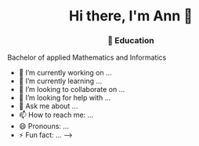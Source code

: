 <h1 align="center">Hi there, I'm Ann 👋</h1>

<h3 align="center">💼 Education</h3>

<div alogn="center">Bachelor of applied Mathematics and Informatics</div>

- 🔭 I’m currently working on ...
- 🌱 I’m currently learning ...
- 👯 I’m looking to collaborate on ...
- 🤔 I’m looking for help with ...
- 💬 Ask me about ...
- 📫 How to reach me: ...
- 😄 Pronouns: ...
- ⚡ Fun fact: ...
-->
